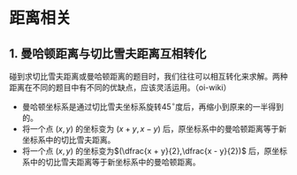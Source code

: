 # 距离相关
## 1. 曼哈顿距离与切比雪夫距离互相转化

碰到求切比雪夫距离或曼哈顿距离的题目时，我们往往可以相互转化来求解。两种距离在不同的题目中有不同的优缺点，应该灵活运用。（oi-wiki）

* 曼哈顿坐标系是通过切比雪夫坐标系旋转$45^\circ$度后，再缩小到原来的一半得到的。
* 将一个点 $(x,y)$ 的坐标变为 $(x + y, x - y)$ 后，原坐标系中的曼哈顿距离等于新坐标系中的切比雪夫距离。
* 将一个点 $(x,y)$ 的坐标变为$(\dfrac{x + y}{2},\dfrac{x - y}{2})$ 后，原坐标系中的切比雪夫距离等于新坐标系中的曼哈顿距离。